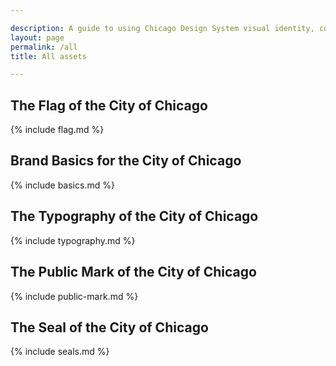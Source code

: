 ```yaml
---

description: A guide to using Chicago Design System visual identity, code, and methods.
layout: page
permalink: /all
title: All assets

---
```


## The Flag of the City of Chicago
{% include flag.md %}

## Brand Basics for the City of Chicago
{% include basics.md %}

## The Typography of the City of Chicago
{% include typography.md %}

## The Public Mark of the City of Chicago
{% include public-mark.md %}

## The Seal of the City of Chicago
{% include seals.md %}

